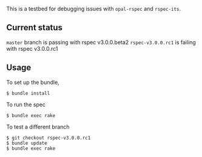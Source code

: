 This is a testbed for debugging issues with `opal-rspec` and `rspec-its`.

## Current status

`master` branch is passing with rspec v3.0.0.beta2
`rspec-v3.0.0.rc1` is failing with rspec v3.0.0.rc1

## Usage

To set up the bundle,

```
$ bundle install
```

To run the spec

```
$ bundle exec rake
```

To test a different branch

```
$ git checkout rspec-v3.0.0.rc1
$ bundle update
$ bundle exec rake
```
